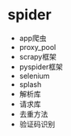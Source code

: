 # spider

- app爬虫
- proxy_pool
- scrapy框架
- pyspider框架
- selenium
- splash
- 解析库
- 请求库
- 去重方法
- 验证码识别